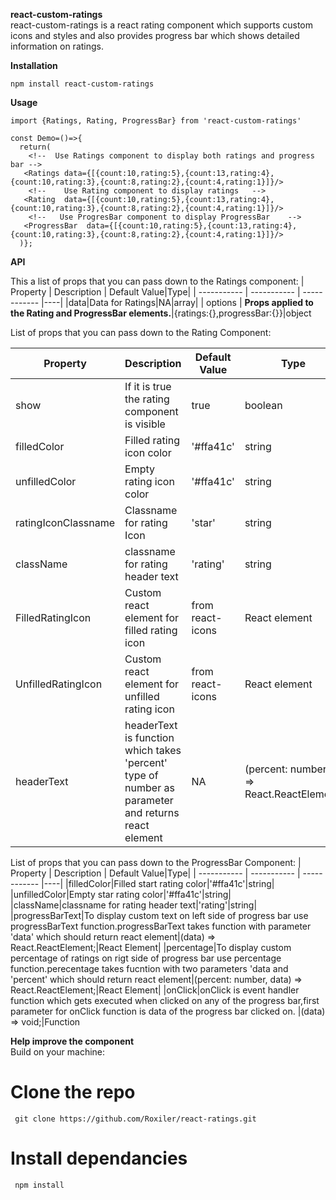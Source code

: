 **react-custom-ratings**  
react-custom-ratings is a react rating component which supports custom icons and styles and also provides progress bar which shows detailed information on ratings.

**Installation**
```
npm install react-custom-ratings
```

**Usage** 
  ```
  import {Ratings, Rating, ProgressBar} from 'react-custom-ratings' 
  
  const Demo=()=>{
    return(
      <!--  Use Ratings component to display both ratings and progress bar -->
     <Ratings data={[{count:10,rating:5},{count:13,rating:4},{count:10,rating:3},{count:8,rating:2},{count:4,rating:1}]}/>
      <!--    Use Rating component to display ratings   -->
     <Rating  data={[{count:10,rating:5},{count:13,rating:4},{count:10,rating:3},{count:8,rating:2},{count:4,rating:1}]}/>
      <!--   Use ProgresBar component to display ProgressBar    -->
     <ProgressBar  data={[{count:10,rating:5},{count:13,rating:4},{count:10,rating:3},{count:8,rating:2},{count:4,rating:1}]}/>
    )};
  
   ```
  
**API**

This a list of props that you can pass down to the Ratings component:
| Property    | Description | Default Value|Type|
| ----------- | ----------- | ------------ |----|
|data|Data for Ratings|NA|array|
| options     | **Props applied to the Rating and ProgressBar elements.**|{ratings:{},progressBar:{}}|object


List of props that you can pass down to the Rating Component:

| Property    | Description | Default Value|Type|
| ----------- | ----------- | ------------ |----|
|show|If it is true the rating component is visible |true|boolean|
|filledColor|Filled rating icon color|'#ffa41c'|string|
|unfilledColor|Empty rating icon color|'#ffa41c'|string|
|ratingIconClassname|Classname for rating Icon|'star'|string|
|className|classname for rating header text|'rating'|string|
|FilledRatingIcon|Custom react element for filled rating icon|<AiFillStar/> from react-icons|React element|
|UnfilledRatingIcon|Custom react element for unfilled rating icon|<AiOutlineStar /> from react-icons|React element|
|headerText|headerText is function which takes 'percent' type of number as parameter and returns react element|NA|(percent: number) => React.ReactElement;

List of props that you can pass down to the ProgressBar Component:
| Property    | Description | Default Value|Type|
| ----------- | ----------- | ------------ |----|
|filledColor|Filled start rating color|'#ffa41c'|string|
|unfilledColor|Empty star rating color|'#ffa41c'|string|
|className|classname for rating header text|'rating'|string|
|progressBarText|To display custom text on left side of progress bar use progressBarText function.progressBarText takes function with parameter 'data'  which should return react element|(data) => React.ReactElement;|React Element|
|percentage|To display custom percentage of ratings on rigt side of progress bar use percentage function.perecentage takes fucntion with two parameters 'data and 'percent' which should return react element|(percent: number, data) => React.ReactElement;|React Element|
|onClick|onClick is event handler function which gets executed when clicked on any of the progress bar,first parameter for onClick function is data of the progress bar clicked on. |(data) => void;|Function
  
**Help improve the component**  
   Build on your machine:
   # Clone the repo 
     git clone https://github.com/Roxiler/react-ratings.git

   # Install dependancies 
     npm install
